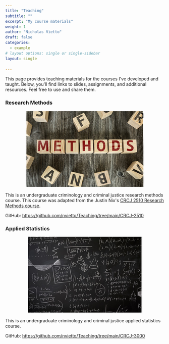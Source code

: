 ```yaml
---
title: "Teaching"
subtitle: ""
excerpt: "My course materials"
weight: 1
author: "Nicholas Vietto"
draft: false
categories:
  - example
# layout options: single or single-sidebar
layout: single

---
```


This page provides teaching materials for the courses I've developed and taught. Below, you'll find links to slides, assignments, and additional resources. Feel free to use and share them.


### Research Methods 

<p style="text-align: center;">
  <img src="method.jpg" alt="Centered Image">
</p>


This is an undergraduate criminology and criminal justice research methods course. This course was adapted from the Justin Nix's [CRCJ 2510 Research Methods course](https://jnix.netlify.app/courses/crcj2510/). 

GitHub: https://github.com/nvietto/Teaching/tree/main/CRCJ-2510



### Applied Statistics

<p style="text-align: center;">
  <img src="statistics.jpg" alt="Centered Image">
</p>


This is an undergraduate criminology and criminal justice applied statistics course.

GitHub: https://github.com/nvietto/Teaching/tree/main/CRCJ-3000





